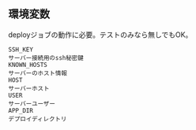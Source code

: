 ## 環境変数
deployジョブの動作に必要。テストのみなら無しでもOK。

```
SSH_KEY
サーバー接続用のssh秘密鍵
KNOWN_HOSTS
サーバーのホスト情報
HOST
サーバーホスト
USER
サーバーユーザー
APP_DIR
デプロイディレクトリ
```
